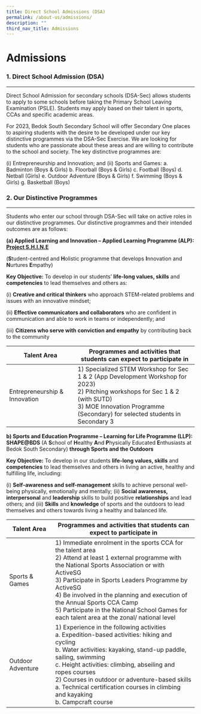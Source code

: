 ```yaml
---
title: Direct School Admissions (DSA)
permalink: /about-us/admissions/
description: ""
third_nav_title: Admissions
---
```

Admissions
==========

### 1. Direct School Admission (DSA)
------------------------------------------------------

Direct School Admission for secondary schools (DSA-Sec) allows students to apply to some schools before taking the Primary School Leaving Examination (PSLE). Students may apply based on their talent in sports, CCAs and specific academic areas.

For 2023, Bedok South Secondary School will offer Secondary One places to aspiring students with the desire to be developed under our key distinctive programmes via the DSA-Sec Exercise. We are looking for students who are passionate about these areas and are willing to contribute to the school and society. The key distinctive programmes are:

(i)	Entrepreneurship and Innovation; and
(ii)	Sports and Games: 
a.	Badminton (Boys &amp; Girls)
b.	Floorball (Boys &amp; Girls)
c.	Football (Boys)
d.	Netball (Girls)
e.	Outdoor Adventure (Boys &amp; Girls)
f.	Swimming (Boys &amp; Girls)
g.	Basketball (Boys)

### 2. Our Distinctive Programmes
------------------------------------------------------

Students who enter our school through DSA-Sec will take on active roles in our distinctive programmes. Our distinctive programmes and their intended outcomes are as follows: 

<b>(a)	Applied Learning and Innovation – Applied Learning Programme (ALP): <u>Project S.H.I.N.E </u></b>

(**S**tudent-centred and **H**olistic programme that develops **I**nnovation and **N**urtures **E**mpathy)

**Key Objective:** To develop in our students’ **life-long values, skills** and **competencies** to lead themselves and others as: 

(i)	**Creative and critical thinkers** who approach STEM-related problems and issues with an innovative mindset;

(ii)	**Effective communicators and collaborators** who are confident in communication and able to work in teams or independently; and

(iii)	**Citizens who serve with conviction and empathy** by contributing back to the community



|Talent Area| Programmes and activities that students can expect to participate in | 
| -------- | -------- | 
| Entrepreneurship &amp; Innovation     | 1)	Specialized STEM Workshop for Sec 1 &amp; 2 (App Development Workshop for 2023) <br>2)	Pitching workshops for Sec 1 &amp; 2 (with SUTD) <br> 3)	MOE Innovation Programme (Secondary) for selected students in Secondary 3  |

**b)	Sports and Education Programme – Learning for Life Programme (LLP): SHAPE@BDS** (A **S**chool of **H**ealthy **A**nd **P**hysically Educated **E**nthusiasts at Bedok South Secondary) <b>through Sports and the Outdoors </b>

**Key Objective:** To develop in our students **life-long values, skills** and **competencies** to lead themselves and others in living an active, healthy and fulfilling life, including:

(i)	**Self-awareness and self-management** skills to achieve personal well-being physically, emotionally and mentally;
(ii)	**Social awareness, interpersonal** and **leadership** skills to build positive **relationships** and lead others; and
(iii)	**Skills** and **knowledge** of sports and the outdoors to lead themselves and others towards living a healthy and balanced life.



| Talent Area | Programmes and activities that students can expect to participate in  | 
| -------- | -------- |
| Sports &amp; Games     | 1)	Immediate enrolment in the sports CCA for the talent area <br>2)	Attend at least 1 external programme with the National Sports Association or with ActiveSG <br>3)	Participate in Sports Leaders Programme by ActiveSG <br>4)	Be involved in the planning and execution of the Annual Sports CCA Camp<br>5)	Participate in the National School Games for each talent area at the zonal/ national level | 
| Outdoor Adventure     | 1)	Experience in the following activities <br> a.	Expedition-based activities: hiking and cycling <br>b.	Water activities: kayaking, stand-up paddle, sailing, swimming <br>c.	Height activities: climbing, abseiling and ropes courses <br> 2)	Courses in outdoor or adventure-based skills<br>a.	Technical certification courses in climbing and kayaking<br>b.	Campcraft course|